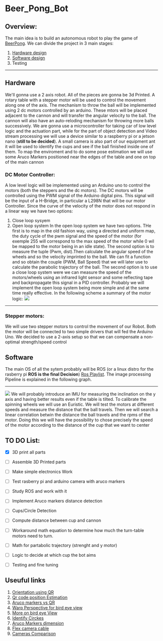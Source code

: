 # Beer_Pong_Bot

## Overview:
The main idea is to build an autonomous robot to play  the game of [BeerPong](https://en.wikipedia.org/wiki/Beer_pong).
We can divide the project in 3 main stages:
1. [Hardware design](#hardware)
2. [Software design](#software)
3. Testing
---

## Hardware
We'll gonna use a 2 axis robot. All of the pieces are gonna be 3d Printed. A rotary table with a stepper motor will be used to control the movement along one of the axis. The mechanism to throw the ball will be implemented using 2 dc motors controlled by an arduino. These mtors will be placed adjacent to the cannon and will transfer the angular velocity to the ball. The cannon will also have an auto-reloding mechanism for throwing more balls successively. We are gonna use a microcontroller for taking car of low level logic and the actuation part, while for the part of object detection and Video stream processing we will use a device similar to a raspberry pi or a jetson nano (**still to be decided**). A small camera is also part of our equipment ant it will be used to identify the cups and see if the ball finished inside one of them.
To map the enviroment and to do some pose estimation we will use some Aruco Markers positioned near the edges of the table and one on top of the main cannon

### DC Motor Controller:

A low level logic will be implemented using an Arduino uno to control the motors (both the steppers and the dc motors). The DC motors will be controlled using the PWM signal of the  Arduino digital pins. This signal will be the input of a H-Bridge, in particular a L298N that will be our motor Controller. Since the curve of the velocity of the motor does not respond in a linear way we have two options:
1. Close loop sysyem
2. Open loop system
In the open loop system we have two options. THe first is to map in the old fashion way, using a directed and uniform map, the duty cycle of the pwm signal and the speed of the motor (for exemple 255 will correspond to the max speed of the motor while 0 wil be mapped to the motor being in an idle state). The second option is to measure the tuple (Pwm, dist).Then calculate the angular speed of the wheels and so the velocity imprinted to the ball. We can fit a function and so obtain the couple (PWM, Ball Speed) that we will later use to calculate the parabolic trajectory of the ball.
The second option is to use a close loop system were we can measure the speed of the motors/wheels using an infrared light sensor and some reflecting tape and backpropagate this signal in a PID controller. 
Probably we will implement the open loop system being more simple and at the same time really effective.
In the following scheme a summary of the motor logic:
[![](https://mermaid.ink/img/pako:eNp1jz1rw0AMhv-K0NRAQmlGD4XELV1qMPZQaJxB9SnJwd3JyOdCiPPfe27cQodqEPp4H31csBXDmOFRqTvBa9UESLbZVdR3H6x6Lu0eVqvHsaA-st7Xjj55hO3dRs1gg0BhW5VWQlRxjnVxG7CdGBjLtwJqewzkYMx3hURRyH-1-5s2_55fqqQbDKe-9xQMRAEv067nGXz4o684_ku8zMR6JiaPS_SsnqxJ316mSoPxxJ4bzFJo-ECDiw024ZqkNESpz6HFLOrASxw6Q5GfLKWNHrMDuT5VOwrvIj_59Qvnq27w)](https://mermaid.live/edit#pako:eNp1jz1rw0AMhv-K0NRAQmlGD4XELV1qMPZQaJxB9SnJwd3JyOdCiPPfe27cQodqEPp4H31csBXDmOFRqTvBa9UESLbZVdR3H6x6Lu0eVqvHsaA-st7Xjj55hO3dRs1gg0BhW5VWQlRxjnVxG7CdGBjLtwJqewzkYMx3hURRyH-1-5s2_55fqqQbDKe-9xQMRAEv067nGXz4o684_ku8zMR6JiaPS_SsnqxJ316mSoPxxJ4bzFJo-ECDiw024ZqkNESpz6HFLOrASxw6Q5GfLKWNHrMDuT5VOwrvIj_59Qvnq27w)

---

### Stepper motors:
We will use two stepper motors to control the movement of our Robot. Both the motor will be connected to two simple drivers that will fed the Arduino Uno. We decided to use a 2-axis setup so that we can compensate a non-optimal strength/speed control



## Software
The main OS of all the sytem probably will be ROS (or a linux distro for the rasberry pi **ROS is the final Decision**) [Ros Playlist](https://www.youtube.com/watch?v=2lIV3dRvHmQ). The  image processing Pipeline is explained in the following graph.

---
[![](https://mermaid.ink/img/pako:eNp1UUFqwzAQ_MqiUwvJB3woJHZaSgmEJj3ZOSjWOhGNtGIlxYQof69Ut9BLdRKjmdmd0U30pFBU4sjSnWDXdBbyWbTvKBUsOPYERvInst_DfP6UNuR10GSBhuk5wfKhJmKlrQwI26sPaB4nm5f2zdJoIcjDGaHRBq3P2n0xgjVKHxkVjDqcMsVh-t9pWYZD2iAPxAaWmhXgFeGicYRUtzty0JRRBdhPmrpomvbl4_UvkGqygSJDgwH7EiXBqq2j8_Cb7Ye-mtjGxbyNtMcc4YBh1Bb66AChl9bmItJzu6YLQt7WOeRvsZgJg2ykVrnaW0E6EU5osBNVviocZDyHTnT2nqkyBtpebS-qwBFnIjqVC2i0zJ9iRDXIs8f7FwwKj4o)](https://mermaid.live/edit#pako:eNp1UUFqwzAQ_MqiUwvJB3woJHZaSgmEJj3ZOSjWOhGNtGIlxYQof69Ut9BLdRKjmdmd0U30pFBU4sjSnWDXdBbyWbTvKBUsOPYERvInst_DfP6UNuR10GSBhuk5wfKhJmKlrQwI26sPaB4nm5f2zdJoIcjDGaHRBq3P2n0xgjVKHxkVjDqcMsVh-t9pWYZD2iAPxAaWmhXgFeGicYRUtzty0JRRBdhPmrpomvbl4_UvkGqygSJDgwH7EiXBqq2j8_Cb7Ye-mtjGxbyNtMcc4YBh1Bb66AChl9bmItJzu6YLQt7WOeRvsZgJg2ykVrnaW0E6EU5osBNVviocZDyHTnT2nqkyBtpebS-qwBFnIjqVC2i0zJ9iRDXIs8f7FwwKj4o)
We will probably introduce an IMU for measuring the inclination on the y axis and having better results even if the table is tilted. To calibrate the spinning wheels we will use an Euristic. We will test the motors at different speeds and measure the distance that the ball travels. Then we will search a linear correlation betwin the distance the ball travels and the rpms of the motor. Doing this we will have the possibility to chose precisely the speed of the motor according to the distance of the cup that we want to center



## TO DO List:
 - [X] 3D print all parts
 - [ ] Assemble 3D Printed parts
 - [ ] Make simple electronics Work
 - [ ] Test rasberry pi and arduino camera with aruco markers
 - [ ] Study ROS and work with it
 - [ ] Implement Aruco markers distance detection
 - [ ] Cups/Circle Detection
 - [ ] Compute distance between cup and cannon
 - [ ] Workaround math equation to determine how much the turn-table motors need to turn.
 - [ ] Math for partabolic trajectory (strenght and y motor)
 - [ ] Logic to decide at which cup the bot aims
 - [ ] Testing and fine tuning



## Useuful links
1. [Orientation using QR](https://temugeb.github.io/python/computer_vision/2021/06/15/QR-Code_Orientation.html)
2. [Qr code position Estimation](https://github.com/envyen/qr-pose-estimation)
3. [Aruco markers vs QR](https://docs.opencv.org/4.x/d5/dae/tutorial_aruco_detection.html)
4. [Warp Perspective for bird eye view](https://answers.opencv.org/question/232957/apply-getperspectivetransform-and-warpperspective-for-bird-eye-view-python/)
5. [More on bird eye View](https://nikolasent.github.io/opencv/2017/05/07/Bird's-Eye-View-Transformation.html)
6. [Identify Circkes](https://www.delftstack.com/howto/python/opencv-hough-circles/#:~:text=Use%20the%20HoughCircles()%20Function,present%20in%20a%20grayscale%20image.)
7. [Aruco Markers dimension](https://www.youtube.com/watch?v=lbgl2u6KrDU)
8. [Flex camera cable](https://www.amazon.it/dp/B071213Q35/ref=sspa_dk_detail_4?pd_rd_i=B071213Q35&pd_rd_w=dgF6h&content-id=amzn1.sym.7d53b420-4ab4-47bf-9f3c-0af37b169282&pf_rd_p=7d53b420-4ab4-47bf-9f3c-0af37b169282&pf_rd_r=8DEK2B3MZ7S97MGT476Q&pd_rd_wg=PT7Ur&pd_rd_r=9b181f0d-3bd7-4426-ab04-5aaabbb91dc3&s=lighting&sp_csd=d2lkZ2V0TmFtZT1zcF9kZXRhaWw&smid=A1X7QLRQH87QA3&th=1)
9. [Cameras Comparison](https://www.androidcentral.com/best-raspberry-pi-camera)
